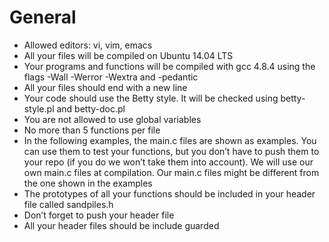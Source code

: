 # General

  -  Allowed editors: vi, vim, emacs
  -  All your files will be compiled on Ubuntu 14.04 LTS
  -  Your programs and functions will be compiled with gcc 4.8.4 using the flags -Wall -Werror -Wextra and -pedantic
  -  All your files should end with a new line
  -  Your code should use the Betty style. It will be checked using betty-style.pl and betty-doc.pl
  -  You are not allowed to use global variables
  -  No more than 5 functions per file
  -  In the following examples, the main.c files are shown as examples. You can use them to test your functions, but you don’t have to push them to your repo (if you do we won’t take them into account). We will use our own main.c files at compilation. Our main.c files might be different from the one shown in the examples
  -  The prototypes of all your functions should be included in your header file called sandpiles.h
  -  Don’t forget to push your header file
  -  All your header files should be include guarded
